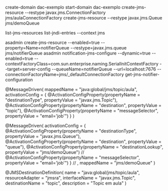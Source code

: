 create-domain dac-exemplo
start-domain dac-exemplo
create-jms-resource --restype javax.jms.ConnectionFactory jms/aulaConnectionFactory
create-jms-resource --restype javax.jms.Queue jms/demoQueue

list-jms-resources
list-jndi-entries --context jms

asadmin create-jms-resource --enabled=true --property=Name=notifierQueue --restype=javax.jms.queue jms/notifierQueue
asadmin notification-jms-configure --dynamic=true --enabled=true --contextFactoryClass=com.sun.enterprise.naming.SerialInitContextFactory --target=server-config --queueName=notifierQueue --url=localhost:7676 --connectionFactoryName=jms/_defaultConnectionFactory
get-jms-notifier-configuration

@MessageDriven(
mappedName = "java:global/jms/topic/aula",
        activationConfig = {
                @ActivationConfigProperty(propertyName = "destinationType", propertyValue = "javax.jms.Topic"),
                @ActivationConfigProperty(propertyName = "destination", propertyValue = "topic"),
                @ActivationConfigProperty(propertyName = "messageSelector", propertyValue = "email='job'")
        }
)

@MessageDriven(
    activationConfig = {
        @ActivationConfigProperty(propertyName = "destinationType", propertyValue = "javax.jms.Queue"),
        @ActivationConfigProperty(propertyName = "destination", propertyValue = "queue"),
        @ActivationConfigProperty(propertyName = "destinationLookup", propertyValue = "jms/demoQueue") 
//      @ActivationConfigProperty(propertyName = "messageSelector", propertyValue = "email='job'")
    }
//        , mappedName = "jms/demoQueue"
)

@JMSDestinationDefinition(
        name = "java:global/jms/topic/aula",
        resourceAdapter = "jmsra",
        interfaceName = "javax.jms.Topic",
        destinationName = "topic",
        description = "Topic em aula"
)